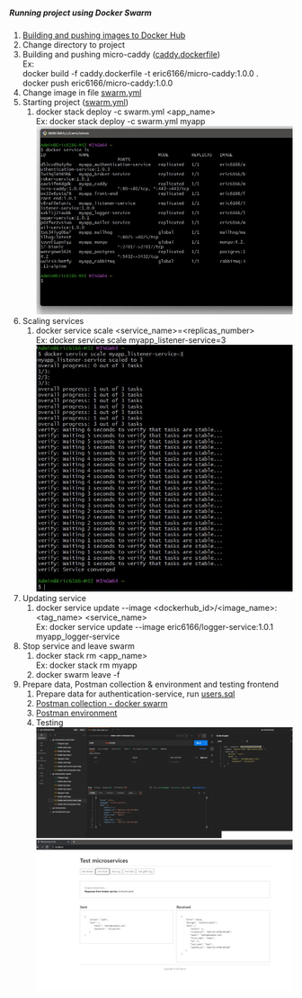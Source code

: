 ##### Running project using Docker Swarm

1. [Building and pushing images to Docker Hub](build_and_push_images_to_dockerhub.md)
2. Change directory to project
3. Building and pushing micro-caddy ([caddy.dockerfile](../../caddy.dockerfile))
<br>Ex:
<br>docker build -f caddy.dockerfile -t eric6166/micro-caddy:1.0.0 .
<br>docker push eric6166/micro-caddy:1.0.0
4. Change image in file [swarm.yml](../../swarm.yml)
5. Starting project ([swarm.yml](../../swarm.yml))
   1. docker stack deploy -c swarm.yml <app_name>
   <br>Ex: docker stack deploy -c swarm.yml myapp
   <br> ![docker_list_service](../images/docker_list_service_docker_swarm.jpg)
6. Scaling services
   1. docker service scale <service_name>=<replicas_number>
   <br>Ex: docker service scale myapp_listener-service=3 <br> ![docker_service_scale](../images/docker_service_scale.jpg)
7. Updating service
   1. docker service update --image <dockerhub_id>/<image_name>:<tag_name> <service_name>
   <br>Ex: docker service update --image eric6166/logger-service:1.0.1 myapp_logger-service
8. Stop service and leave swarm
   1. docker stack rm <app_name>
   <br>Ex: docker stack rm myapp
   2. docker swarm leave -f
9. Prepare data, Postman collection & environment and testing frontend
   1. Prepare data for authentication-service, run [users.sql](../sql/users.sql) 
   2. [Postman collection - docker swarm](../postman/go-microservice-swarm.postman_collection.json)
   3. [Postman environment](../postman/go-microservices.postman_environment.json)
   4. Testing
   <br> ![postman_docker_swarm](../images/postman_docker_swarm.jpg)
   <br> ![testing_frontend](../images/testing_frontend.jpg)
